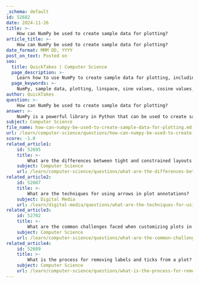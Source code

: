 ```yaml
---
_schema: default
id: 52682
date: 2024-11-26
title: >-
    How can NumPy be used to create sample data for plotting?
article_title: >-
    How can NumPy be used to create sample data for plotting?
date_format: MMM DD, YYYY
post_on_text: Posted on
seo:
  title: QuickTakes | Computer Science
  page_description: >-
    Learn how to use NumPy to create sample data for plotting, including techniques for generating evenly spaced values, sine and cosine functions, random numbers, and specific datasets.
  page_keywords: >-
    NumPy, sample data, plotting, linspace, sine values, cosine values, random data, histograms, scatter plots, data visualization, Matplotlib, Seaborn, arrays
author: QuickTakes
question: >-
    How can NumPy be used to create sample data for plotting?
answer: >-
    NumPy is a powerful library in Python that can be used to create sample data for plotting in various ways. Here are some common techniques to generate sample data using NumPy:\n\n1. **Creating Linearly Spaced Data**: You can use `np.linspace()` to create an array of evenly spaced values over a specified range. For example, to create 100 values between 0 and 10, you can use:\n   ```python\n   import numpy as np\n   x = np.linspace(0, 10, 100)\n   ```\n\n2. **Generating Sine and Cosine Values**: Once you have your x values, you can compute the sine or cosine of these values to create corresponding y values. For instance:\n   ```python\n   y = np.sin(x)  # For sine values\n   y2 = np.cos(x)  # For cosine values\n   ```\n\n3. **Random Data Generation**: NumPy also provides functions to generate random data. For example, you can create a dataset of random numbers using `np.random.rand()`:\n   ```python\n   random_data = np.random.rand(100)  # 100 random values between 0 and 1\n   ```\n\n4. **Creating Histograms**: You can create sample data for histograms by generating random samples from a normal distribution using `np.random.randn()`:\n   ```python\n   data = np.random.randn(1000)  # 1000 random samples from a standard normal distribution\n   ```\n\n5. **Scatter Plot Data**: For scatter plots, you can create two sets of random data points:\n   ```python\n   x = np.random.rand(50)  # 50 random x values\n   y = np.random.rand(50)  # 50 random y values\n   ```\n\n6. **Using Arrays for Specific Data**: You can also create specific datasets using `np.array()`. For example, if you want to plot weights:\n   ```python\n   weights = np.array([0.48, 1.7, 2, 3])\n   ```\n\nOnce you have created your sample data using NumPy, you can easily visualize it using Matplotlib or Seaborn by plotting the arrays against each other. For example, to create a line plot of the sine function, you would do:\n```python\nimport matplotlib.pyplot as plt\n\nplt.plot(x, y)\nplt.title("Sine Function")\nplt.xlabel("X values")\nplt.ylabel("Sine of X")\nplt.show()\n```\n\nThese techniques allow you to generate a wide variety of sample data for different types of plots, making NumPy an essential tool for data visualization in Python.
subject: Computer Science
file_name: how-can-numpy-be-used-to-create-sample-data-for-plotting.md
url: /learn/computer-science/questions/how-can-numpy-be-used-to-create-sample-data-for-plotting
score: -1.0
related_article1:
    id: 52695
    title: >-
        What are the differences between tight and constrained layouts in Matplotlib?
    subject: Computer Science
    url: /learn/computer-science/questions/what-are-the-differences-between-tight-and-constrained-layouts-in-matplotlib
related_article2:
    id: 52687
    title: >-
        What are the techniques for using arrows in plot annotations?
    subject: Digital Media
    url: /learn/digital-media/questions/what-are-the-techniques-for-using-arrows-in-plot-annotations
related_article3:
    id: 52702
    title: >-
        What are the common challenges faced when customizing plots in Matplotlib and how can they be overcome?
    subject: Computer Science
    url: /learn/computer-science/questions/what-are-the-common-challenges-faced-when-customizing-plots-in-matplotlib-and-how-can-they-be-overcome
related_article4:
    id: 52689
    title: >-
        What is the process for removing labels and ticks from a plot?
    subject: Computer Science
    url: /learn/computer-science/questions/what-is-the-process-for-removing-labels-and-ticks-from-a-plot
---
```


&nbsp;